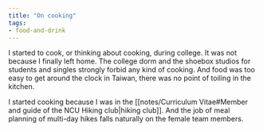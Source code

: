 ```yaml
---
title: "On cooking"
tags:
- food-and-drink
---
```


I started to cook, or thinking about cooking, during college. It was not because I finally left home. The college dorm and the shoebox studios for students and singles strongly forbid any kind of cooking. And food was too easy to get around the clock in Taiwan, there was no point of toiling in the kitchen.

I started cooking because I was in the [[notes/Curriculum Vitae#Member and guide of the NCU Hiking club|hiking club]]. And the job of meal planning of multi-day hikes falls naturally on the female team members. 